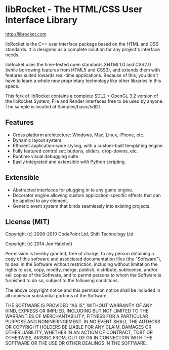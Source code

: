 # libRocket - The HTML/CSS User Interface Library

http://librocket.com

libRocket is the C++ user interface package based on the HTML and CSS standards. It is 
designed as a complete solution for any project's interface needs.

libRocket uses the time-tested open standards XHTML1.0 and CSS2.0 (while borrowing features from 
HTML5 and CSS3), and extends them with features suited towards real-time applications. Because of 
this, you don't have to learn a whole new proprietary technology like other libraries in this space.

This fork of libRocket contains a complete SDL2 + OpenGL 3.2 version of the libRocket System, File and Render interfaces free to be used by anyone. The sample is located at Samples/basic/sdl2/.

## Features

- Cross platform architecture: Windows, Mac, Linux, iPhone, etc.
- Dynamic layout system.
- Efficient application-wide styling, with a custom-built templating engine.
- Fully featured control set: buttons, sliders, drop-downs, etc.
- Runtime visual debugging suite.
- Easily integrated and extensible with Python scripting.

## Extensible
- Abstracted interfaces for plugging in to any game engine.
- Decorator engine allowing custom application-specific effects that can be applied to any element.
- Generic event system that binds seamlessly into existing projects.

## License (MIT)
 
 Copyright (c) 2008-2010 CodePoint Ltd, Shift Technology Ltd
 
 Copyright (c) 2014 Jon Hatchett
 
 Permission is hereby granted, free of charge, to any person obtaining a copy
 of this software and associated documentation files (the "Software"), to deal
 in the Software without restriction, including without limitation the rights
 to use, copy, modify, merge, publish, distribute, sublicense, and/or sell
 copies of the Software, and to permit persons to whom the Software is
 furnished to do so, subject to the following conditions:

 The above copyright notice and this permission notice shall be included in
 all copies or substantial portions of the Software.
  
 THE SOFTWARE IS PROVIDED "AS IS", WITHOUT WARRANTY OF ANY KIND, EXPRESS OR
 IMPLIED, INCLUDING BUT NOT LIMITED TO THE WARRANTIES OF MERCHANTABILITY,
 FITNESS FOR A PARTICULAR PURPOSE AND NONINFRINGEMENT. IN NO EVENT SHALL THE
 AUTHORS OR COPYRIGHT HOLDERS BE LIABLE FOR ANY CLAIM, DAMAGES OR OTHER
 LIABILITY, WHETHER IN AN ACTION OF CONTRACT, TORT OR OTHERWISE, ARISING FROM,
 OUT OF OR IN CONNECTION WITH THE SOFTWARE OR THE USE OR OTHER DEALINGS IN
 THE SOFTWARE.
